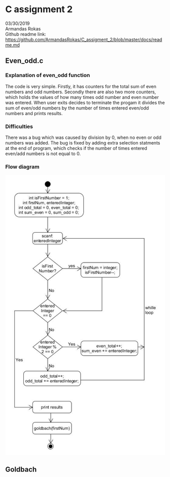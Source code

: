 # C assignment 2
03/30/2019  
Armandas Rokas  
Github readme link: https://github.com/ArmandasRokas/C_assigment_2/blob/master/docs/readme.md 
## Even_odd.c
### Explanation of even_odd function
The code is very simple. Firstly, it has counters for the total sum of even numbers and odd numbers. Secondly there are also two more counters, which holds the values of how many times odd number and even number was entered.
When user exits decides to terminate the progam it divides the sum of even/odd numbers by the number of times entered even/odd numbers and prints results. 
### Difficulties  
There was a bug which was caused by division by 0, when no even or odd numbers was added. The bug is fixed by adding extra selection statments at the end of program, which checks if  the number of times entered even/add numbers is not equal to 0. 
### Flow diagram
![alt text](https://github.com/ArmandasRokas/C_assigment_2/blob/master/docs/flowchart_even_odd.jpg "flowchart_even_odd")

## Goldbach



